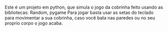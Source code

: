 Este é um projeto em python, que simula o jogo da cobrinha
feito usando as bibliotecas: Random, pygame
Para jogar basta usar as setas do teclado para movimentar a sua cobrinha, caso você bata nas paredes ou no seu proprio corpo o jogo acaba.
